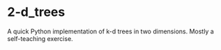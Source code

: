 # 2-d_trees
A quick Python implementation of k-d trees in two dimensions. Mostly a self-teaching exercise. 
